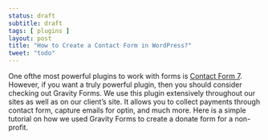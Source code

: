 ```yaml
---
status: draft
subtitle: draft
tags: [ plugins ]
layout: post
title: "How to Create a Contact Form in WordPress?"
tweet: "todo"
---
```


One ofthe most powerful plugins to work with forms is [Contact Form 7][cf7]. However, if you want a truly powerful plugin, then you should consider checking out Gravity Forms. We use this plugin extensively throughout our sites as well as on our client’s site. It allows you to collect payments through contact form, capture emails for optin, and much more. Here is a simple tutorial on how we used Gravity Forms to create a donate form for a non-profit.

[cf7]: https://wordpress.org/extend/plugins/contact-form-7/
